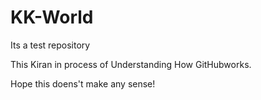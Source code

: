 # KK-World
Its a test repository


This Kiran in process of Understanding How GitHubworks.

Hope this doens't make any sense!
